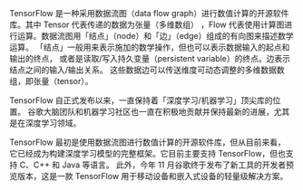 TensorFlow 是一种采用数据流图（data flow graph）进行数值计算的开源软件库。其中 Tensor 代表传递的数据为张量（多维数组）
，Flow 代表使用计算图进行运算。数据流图用「结点」（node）和「边」（edge）组成的有向图来描述数学运算。
「结点」一般用来表示施加的数学操作，但也可以表示数据输入的起点和输出的终点，
或者是读取/写入持久变量（persistent variable）的终点。边表示结点之间的输入/输出关系。
这些数据边可以传送维度可动态调整的多维数据数组，即张量（tensor）。

TensorFlow 自正式发布以来，一直保持着「深度学习/机器学习」顶尖库的位置。
谷歌大脑团队和机器学习社区也一直在积极地贡献并保持最新的进展，尤其是在深度学习领域。

TensorFlow 最初是使用数据流图进行数值计算的开源软件库，但从目前来看，
它已经成为构建深度学习模型的完整框架。它目前主要支持 TensorFlow，但也支持 C、C++ 和 Java 等语言。
此外，今年 11 月谷歌终于发布了新工具的开发者预览版本，这是一款 TensorFlow 用于移动设备和嵌入式设备的轻量级解决方案。
